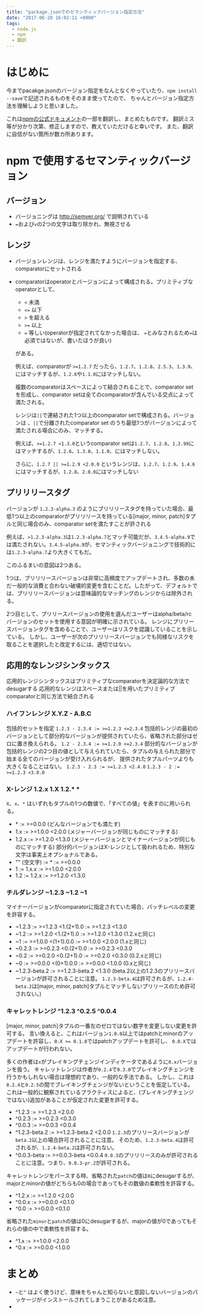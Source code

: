```yaml
---
title: "package.jsonでのセマンティックバージョン指定方法"
date: "2017-06-28 16:02:11 +0900"
tags:
  - node.js
  - npm
  - 翻訳
---
```

# はじめに
今までpacakge.jsonのバージョン指定をなんとなくやっていたり、`npm install --save`で記述されるものをそのまま使ってたので、
ちゃんとバージョン指定方法を理解しようと思いました。

これは[npmの公式ドキュメント](https://docs.npmjs.com/misc/semver)の一部を翻訳し、まとめたものです。
翻訳ミス等が分かり次第、修正しますので、教えていただけると幸いです。
また、翻訳に自信がない箇所が数カ所あります。


# npm で使用するセマンティックバージョン

## バージョン
- バージョニングは http://semver.org/ で説明されている
- `=`および`v`の2つの文字は取り除かれ、無視させる

## レンジ
- バージョンレンジは、レンジを満たすようにバージョンを指定する、comparatorにセットされる
- comparatorはoperatorとバージョンによって構成される。プリミティブなoperatorとして、
  - `<` 未満
  - `<=` 以下
  - `>` を超える
  - `>=` 以上
  - `=` 等しい(operatorが指定されてなかった場合は、 `=`とみなされるため`=`は必須ではないが、書いたほうが良い)

  がある。

  例えば、comparatorが `>=1.2.7` だったら、`1.2.7`、`1.2.8`、`2.5.3`、`1.3.9`、にはマッチするが、`1.2.6`や`1.1.0`にはマッチしない。

  複数のcomparatorはスペースによって結合されることで、comparator setを形成し、comparator setは全てのcomparatorが含んでいる交点によって満たされる。

  レンジは`||`で連結された1つ以上のcomparator setで構成される。バージョンは 、`||`で分離されたcomparator set のうち最低1つがバージョンによって満たされる場合にのみ、マッチする。

  例えば、`>=1.2.7 <1.3.0`というcomparator setは`1.2.7`、`1.2.8`、`1.2.99`にはマッチするが、`1.2.6`、`1.3.0`、`1.1.0`、にはマッチしない。

  さらに、`1.2.7 || >=1.2.9 <2.0.0` というレンジは、`1.2.7`、`1.2.9`、`1.4.6`にはマッチするが、`1.2.8`、`2.0.0`にはマッチしない

## プリリリースタグ
バージョンが `1.2.3-alpha.3` のようにプリリリースタグを持っていた場合、最低1つ以上のcomparatorがプリリリースを持っている[major, minor, patch]タプルと同じ場合のみ、comparator setを満たすことが許される

例えば、`>1.2.3-alpha.3`は`1.2.3-alpha.7`とマッチ可能だが、`3.4.5-alpha.9`では満たされない。`3.4.5-alpha.9`が、セマンティックバージョニングで技術的には`1.2.3-alpha.7`より大きくてもだ。

このふるまいの意図は2つある。

1つは、プリリリースバージョンは非常に高頻度でアップデートされ、多数の未だ一般的な消費と合わない破壊的変更を含むことだ。したがって、デフォルトでは、プリリリースバージョンは意味論的なマッチングのレンジからは除外される。

2つ目として、プリリースバージョンの使用を選んだユーザーはalpha/beta/rc バージョンのセットを使用する意図が明確に示されている。
レンジにプリリースバージョンタグを含めることで、ユーザーはリスクを認識していることを示している。
しかし、ユーザーが次のプリリリースバージョンでも同様なリスクを取ることを選択したと改定するには、適切ではない。

## 応用的なレンジシンタックス
応用的レンジシンタックスはプリミティブなcomparatorを決定論的な方法でdesugarする
応用的なレンジはスペースまたは||を用いたプリミティブcomparatorと同じ方法で結合される

### ハイフンレンジ X.Y.Z - A.B.C
包括的セットを指定
`1.2.3 - 2.3.4 := >=1.2.3 <=2.3.4`
包括的レンジの最初のバージョンとして部分的なバージョンが提供されていたら、省略された部分はゼロに置き換えられる。
`1.2 - 2.3.4 := >=1.2.0 <=2.3.4`
部分的なバージョンが包括的レンジの2つ目の値として与えられていたら、タプルの与えられた部分で始まる全てのバージョンが受け入れられるが、
提供されたタプルパーツよりも大きくなることはない。
`1.2.3 - 2.3 := >=1.2.3 <2.4.0`
`1.2.3 - 2 := >=1.2.3 <3.0.0`

### X-レンジ 1.2.x 1.X 1.2.* *
`X`、`x`、`*` はいずれもタプルの1つの数値で、「すべての値」を表すのに用いられる。
- \* := >=0.0.0 (どんなバージョンでも満たす)
- 1.x := >=1.0.0 <2.0.0 (メジャーバージョンが同じものにマッチする)
- 1.2.x := >=1.2.0 <1.3.0 (メジャーバージョンとマイナーバージョンが同じものにマッチする)
部分的バージョンはX-レンジとして扱われるため、特別な文字は事実上オプショナルである。
- "" (空文字) := * := >=0.0.0
- 1 := 1.x.x := >=1.0.0 <2.0.0
- 1.2 := 1.2.x := >=1.2.0 <1.3.0

### チルダレンジ ~1.2.3 ~1.2 ~1
マイナーバージョンがcomparatorに指定されていた場合、パッチレベルの変更を許容する。
- ~1.2.3 := >=1.2.3 <1.(2+1).0 := >=1.2.3 <1.3.0
- ~1.2 := >=1.2.0 <1.(2+1).0 := >=1.2.0 <1.3.0 (1.2.xと同じ)
- ~1 := >=1.0.0 <(1+1).0.0 := >=1.0.0 <2.0.0 (1.xと同じ)
- ~0.2.3 := >=0.2.3 <0.(2+1).0 := >=0.2.3 <0.3.0
- ~0.2 := >=0.2.0 <0.(2+1).0 := >=0.2.0 <0.3.0 (0.2.xと同じ)
- ~0 := >=0.0.0 <(0+1).0.0 := >=0.0.0 <1.0.0 (0.xと同じ)
- ~1.2.3-beta.2 := >=1.2.3-beta.2 <1.3.0 (beta.2以上の1.2.3のプリリースバージョンが許可されることに注意。
`1.2.3-beta.4`は許可されるが、`1.2.4-beta.2`は[major, minor, patch]タプルとマッチしないプリリースのため許可されない。)

### キャレットレンジ ^1.2.3 ^0.2.5 ^0.0.4
[major, minor, patch]タプルの一番左のゼロではない数字を変更しない変更を許可する。
言い換えると、これはバージョン`1.0.0`以上ではpatchとminorのアップデートを許容し、`0.X >= 0.1.0`ではpatchアップデートを許可し、
`0.0.X`ではアップデートが行われない。

多くの作者は`x`がブレイキングチェンジインディケータであるように`0.x`バージョンを扱う。
キャレットレンジは作者が`0.2.4`で`0.3.0`でブレイキングチェンジを行うかもしれない場合は理想的であり、一般的な手法である。
しかし、これは`0.2.4`と`0.2.5`の間でブレイキングチェンジがないということを仮定している。
これは一般的に観察されているプラクティスによると、(ブレイキングチェンジではない)追加があることが仮定された変更を許可する。
- ^1.2.3 := >=1.2.3 <2.0.0
- ^0.2.3 := >=0.2.3 <0.3.0
- ^0.0.3 := >=0.0.3 <0.0.4
- ^1.2.3-beta.2 := >=1.2.3-beta.2 <2.0.0
`1.2.3`のプリリースバージョンが`beta.2`以上の場合許可されることに注意。
そのため、`1.2.3-beta.4`は許可されるが、`1.2.4-beta.2`は許可されない。
- ^0.0.3-beta := >=0.0.3-beta <0.0.4
`0.0.3`のプリリリースのみが許可されることに注意。つまり、`0.0.3-pr.2`が許可される。

キャレットレンジをパースする時、省略された`patch`の値は`0`にdesugarするが、majorとminorの値がどちらも0の場合であってもその数値の柔軟性を許容する。
- ^1.2.x := >=1.2.0 <2.0.0
- ^0.0.x := >=0.0.0 <0.1.0
- ^0.0 := >=0.0.0 <0.1.0

省略された`minor`と`patch`の値は0にdesugarするが、majorの値が0であってもそれらの値の中で柔軟性を許容する。
- ^1.x := >=1.0.0 <2.0.0
- ^0.x := >=0.0.0 <1.0.0

# まとめ
- `~`と`^` はよく使うけど、意味をちゃんと知らないと意図しないバージョンのパッケージがインストールされてしまうことがあるため注意。
-
